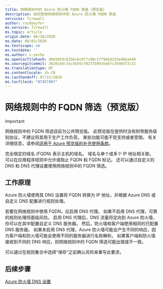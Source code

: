```yaml
---
title: 网络规则中的 Azure 防火墙 FQDN 筛选（预览版）
description: 如何使用网络规则中的 Azure 防火墙 FQDN 筛选
services: firewall
author: rockboyfor
ms.service: firewall
ms.topic: article
origin.date: 06/30/2020
ms.date: 08/03/2020
ms.testscope: no
ms.testdate: ''
ms.author: v-yeche
ms.openlocfilehash: d6b5059cb356c6c0f7c90c17f9dbd325e4bba440
ms.sourcegitcommit: 362814dc7ac5b56cf0237b9016a67c35d8d72c32
ms.translationtype: HT
ms.contentlocale: zh-CN
ms.lasthandoff: 07/31/2020
ms.locfileid: "87457487"
---
```

<!--Verified successfully-->
# <a name="fqdn-filtering-in-network-rules-preview"></a>网络规则中的 FQDN 筛选（预览版）

> [!IMPORTANT]
> 网络规则中的 FQDN 筛选目前为公共预览版。
> 此预览版在提供时没有附带服务级别协议，不建议将其用于生产工作负荷。 某些功能可能不受支持或者受限。 有关详细信息，请参阅[适用于 Azure 预览版的补充使用条款](https://www.azure.cn/support/legal/subscription-agreement/)。

完全限定的域名 (FQDN) 表示主机的域名。 域名与单个或多个 IP 地址相关联。 可以在应用程序规则中允许或阻止 FQDN 和 FQDN 标记。 还可以通过自定义的 DNS 和 DNS 代理设置使用网络规则中的 FQDN 筛选。

## <a name="how-it-works"></a>工作原理

Azure 防火墙使用其 DNS 设置将 FQDN 转换为 IP 地址，并根据 Azure DNS 或自定义 DNS 配置进行规则处理。

若要在网络规则中使用 FQDN，应启用 DNS 代理。 如果不启用 DNS 代理，可靠的规则处理将面临风险。 启用 DNS 代理后，DNS 流量将定向到 Azure 防火墙，你可以在其中配置自定义 DNS 服务器。 然后，防火墙和客户端使用相同的已配置 DNS 服务器。 如果未启用 DNS 代理，Azure 防火墙可能会产生不同的响应，因为客户端和防火墙可能会使用不同的服务器进行名称解析。 如果客户端和防火墙接收到不同的 DNS 响应，则网络规则中的 FQDN 筛选可能出错或不一致。

可以通过在规则集合中选择“保存”之前确认风险来重写此要求。

## <a name="next-steps"></a>后续步骤

[Azure 防火墙 DNS 设置](dns-settings.md)

<!-- Update_Description: new article about fqdn filtering network rules -->
<!--NEW.date: 08/03/2020-->